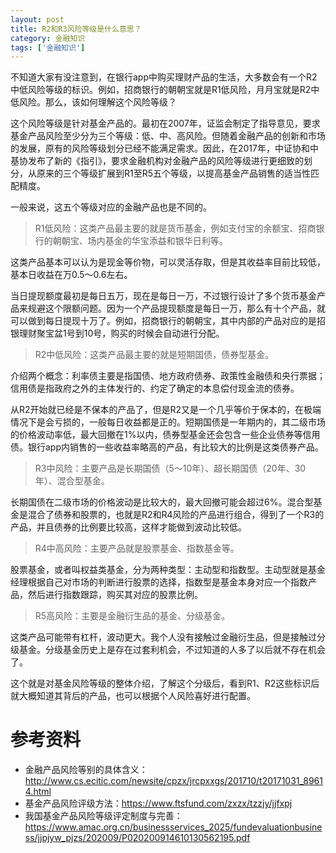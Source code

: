 ```yaml
---
layout: post
title: R2和R3风险等级是什么意思？
category: 金融知识
tags: ['金融知识']
---
```


不知道大家有没注意到，在银行app中购买理财产品的生活，大多数会有一个R2中低风险等级的标识。例如，招商银行的朝朝宝就是R1低风险，月月宝就是R2中低风险。那么，该如何理解这个风险等级？

这个风险等级是针对基金产品的。最初在2007年，证监会制定了指导意见，要求基金产品风险至少分为三个等级：低、中、高风险。但随着金融产品的创新和市场的发展，原有的风险等级划分已经不能满足需求。因此，在2017年，中证协和中基协发布了新的《指引》，要求金融机构对金融产品的风险等级进行更细致的划分，从原来的三个等级扩展到R1至R5五个等级，以提高基金产品销售的适当性匹配精度。

一般来说，这五个等级对应的金融产品也是不同的。
> R1低风险：这类产品最主要的就是货币基金，例如支付宝的余额宝、招商银行的朝朝宝、场内基金的华宝添益和银华日利等。

这类产品基本可以认为是现金等价物，可以灵活存取，但是其收益率目前比较低，基本日收益在万0.5～0.6左右。

当日提现额度最初是每日五万，现在是每日一万，不过银行设计了多个货币基金产品来规避这个限额问题。因为一个产品提现额度是每日一万，那么有十个产品，就可以做到每日提现十万了。例如，招商银行的朝朝宝，其中内部的产品对应的是招银理财聚宝盆1号到10号，购买的时候会自动进行分配。

> R2中低风险：这类产品最主要的就是短期国债，债券型基金。

介绍两个概念：利率债主要是指国债、地方政府债券、政策性金融债和央行票据；信用债是指政府之外的主体发行的、约定了确定的本息偿付现金流的债券。

从R2开始就已经是不保本的产品了，但是R2又是一个几乎等价于保本的，在极端情况下是会亏损的，一般每日收益都是正的。短期国债是一年期内的，其二级市场的价格波动率低，最大回撤在1%以内，债券型基金还会包含一些企业债券等信用债。银行app内销售的一些收益率略高的产品，有比较大的比例是这类债券产品。

> R3中风险：主要产品是长期国债（5～10年）、超长期国债（20年、30年）、混合型基金。

长期国债在二级市场的价格波动是比较大的，最大回撤可能会超过6%。混合型基金是混合了债券和股票的，也就是R2和R4风险的产品进行组合，得到了一个R3的产品，并且债券的比例要比较高，这样才能做到波动比较低。

> R4中高风险：主要产品就是股票基金、指数基金等。

股票基金，或者叫权益类基金，分为两种类型：主动型和指数型。主动型就是基金经理根据自己对市场的判断进行股票的选择，指数型是基金本身对应一个指数产品，然后进行指数跟踪，购买其对应的股票比例。

> R5高风险：主要是金融衍生品的基金、分级基金。

这类产品可能带有杠杆，波动更大。我个人没有接触过金融衍生品，但是接触过分级基金。分级基金历史上是存在过套利机会，不过知道的人多了以后就不存在机会了。

这个就是对基金风险等级的整体介绍，了解这个分级后，看到R1、R2这些标识后就大概知道其背后的产品，也可以根据个人风险喜好进行配置。

# 参考资料

* 金融产品风险等别的具体含义：http://www.cs.ecitic.com/newsite/cpzx/jrcpxxgs/201710/t20171031_89614.html
* 基金产品风险评级方法：https://www.ftsfund.com/zxzx/tzzjy/jjfxpj
* 我国基金产品风险等级评定制度与完善：https://www.amac.org.cn/businessservices_2025/fundevaluationbusiness/jjpjyw_pjzs/202009/P020200914610130562195.pdf